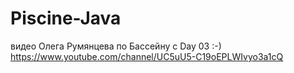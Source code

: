 # Piscine-Java
видео Олега Румянцева по Бассейну с Day 03 :-)
https://www.youtube.com/channel/UC5uU5-C19oEPLWIvyo3a1cQ
